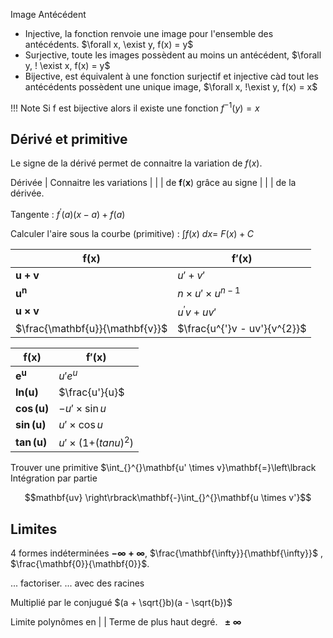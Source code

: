 Image 
Antécédent 

* Injective, la fonction renvoie une image pour l'ensemble des antécédents. $\forall x, \exist y, f(x) = y$ 
* Surjective, toute les images possèdent au moins un antécédent, $\forall y, ! \exist x, f(x) = y$
* Bijective, est équivalent à une fonction surjectif et injective càd tout les antécédents possèdent une unique image, $\forall x, !\exist y, f(x) = x$

!!! Note
	Si f est bijective alors il existe une fonction $f^{-1}(y) = x$

## Dérivé et primitive

Le signe de la dérivé permet de connaitre la variation de $f(x)$.

Dérivée |   Connaitre les variations
 |  |  |    de$\mathbf{\ f}\left( \mathbf{x} \right)$ grâce au signe
 |  |  |    de la dérivée.

Tangente :   $f^{'}(a)(x - a) + f(a)$

Calculer l'aire sous la courbe (primitive) : $\int_{}^{}{f(x)\ dx} = \ F(x) + C$

$\mathbf{f(x)}$					| $\mathbf{f'(x)}$
--------------------------------|---
$\mathbf{u + v}$ 				| $u' + v'$
$\mathbf{u}^{\mathbf{n}}$		| $n \times u' \times u^{n - 1}$
$\mathbf{u \times v}$			| $u^{'}v + uv'$
$\frac{\mathbf{u}}{\mathbf{v}}$	| $\frac{u^{'}v - uv'}{v^{2}}$

$\mathbf{f(x)}$ 			| $\mathbf{f'(x)}$
----------------------------|---
$\mathbf{e}^{\mathbf{u}}$	| $u'e^{u}$
$\mathbf{ln}\mathbf{(u)}$	| $\frac{u'}{u}$
$\mathbf{\cos}\mathbf{(u)}$	| $- u' \times \sin u$
$\mathbf{\sin}\mathbf{(u)}$ | $u' \times \cos u$
$\mathbf{\tan}\mathbf{(u)}$ | $u' \times (1{{+ (tan}u)}^{2})$

Trouver une primitive $\int_{}^{}\mathbf{u' \times v}\mathbf{=}\left\lbrack
Intégration par partie

$$mathbf{uv} \right\rbrack\mathbf{-}\int_{}^{}\mathbf{u \times v'}$$

## Limites

4 formes indéterminées $\mathbf{- \infty + \infty}$, $\frac{\mathbf{\infty}}{\mathbf{\infty}}$ , $\frac{\mathbf{0}}{\mathbf{0}}$.

... factoriser.
... avec des racines

Multiplié par le conjugué $(a + \sqrt{}b)(a - \sqrt{b})$

  Limite polynômes en |  | Terme de plus haut degré.
  $\mathbf{\  \pm \infty}$  

